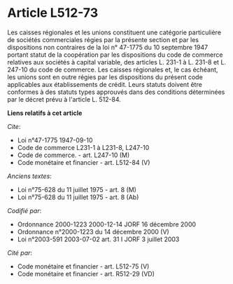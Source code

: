 # Article L512-73

Les caisses régionales et les unions constituent une catégorie particulière de sociétés commerciales régies par la présente
section et par les dispositions non contraires de la loi n° 47-1775 du 10 septembre 1947 portant statut de la coopération par
les dispositions du code de commerce relatives aux sociétés à capital variable, des articles L. 231-1 à L. 231-8 et L. 247-10
du code de commerce. Les caisses régionales et, le cas échéant, les unions sont en outre régies par les dispositions du
présent code applicables aux établissements de crédit. Leurs statuts doivent être conformes à des statuts types approuvés
dans des conditions déterminées par le décret prévu à l'article L. 512-84.

**Liens relatifs à cet article**

_Cite_:

  - Loi n°47-1775 1947-09-10
  - Code de commerce L231-1 à L231-8, L247-10
  - Code de commerce. - art. L247-10 (M)
  - Code monétaire et financier - art. L512-84 (V)

_Anciens textes_:

  - Loi n°75-628 du 11 juillet 1975 - art. 8 (M)
  - Loi n°75-628 du 11 juillet 1975 - art. 8 (Ab)

_Codifié par_:

  - Ordonnance 2000-1223 2000-12-14 JORF 16 décembre 2000
  - Ordonnance n°2000-1223 du 14 décembre 2000 (V)
  - Loi n°2003-591 2003-07-02 art. 31 I JORF 3 juillet 2003

_Cité par_:

  - Code monétaire et financier - art. L512-75 (V)
  - Code monétaire et financier - art. R512-29 (VD)
